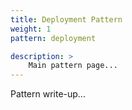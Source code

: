 ```yaml
---
title: Deployment Pattern
weight: 1
pattern: deployment

description: >
    Main pattern page...
---
```


Pattern write-up...